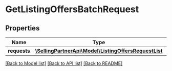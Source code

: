 # GetListingOffersBatchRequest

## Properties
Name | Type | Description | Notes
------------ | ------------- | ------------- | -------------
**requests** | [**\SellingPartnerApi\Model\ListingOffersRequestList**](ListingOffersRequestList.md) |  | [optional] 

[[Back to Model list]](../README.md#documentation-for-models) [[Back to API list]](../README.md#documentation-for-api-endpoints) [[Back to README]](../README.md)


